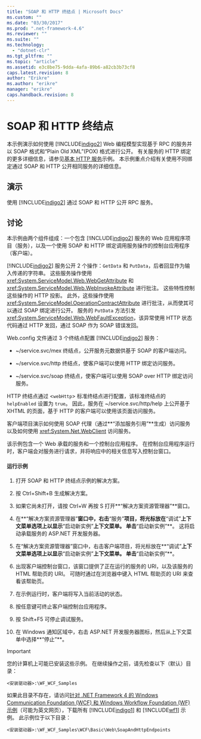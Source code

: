 ```yaml
---
title: "SOAP 和 HTTP 终结点 | Microsoft Docs"
ms.custom: ""
ms.date: "03/30/2017"
ms.prod: ".net-framework-4.6"
ms.reviewer: ""
ms.suite: ""
ms.technology: 
  - "dotnet-clr"
ms.tgt_pltfrm: ""
ms.topic: "article"
ms.assetid: e3c8be75-9dda-4afa-89b6-a82cb3b73cf8
caps.latest.revision: 8
author: "Erikre"
ms.author: "erikre"
manager: "erikre"
caps.handback.revision: 8
---
```

# SOAP 和 HTTP 终结点
本示例演示如何使用 [!INCLUDE[indigo2](../../../../includes/indigo2-md.md)] Web 编程模型实现基于 RPC 的服务并以 SOAP 格式和“Plain Old XML”\(POX\) 格式进行公开。  有关服务的 HTTP 绑定的更多详细信息，请参见[基本 HTTP 服务](../../../../docs/framework/wcf/samples/basic-http-service.md)示例。  本示例重点介绍有关使用不同绑定通过 SOAP 和 HTTP 公开相同服务的详细信息。  
  
## 演示  
 使用 [!INCLUDE[indigo2](../../../../includes/indigo2-md.md)] 通过 SOAP 和 HTTP 公开 RPC 服务。  
  
## 讨论  
 本示例由两个组件组成：一个包含 [!INCLUDE[indigo2](../../../../includes/indigo2-md.md)] 服务的 Web 应用程序项目（服务），以及一个使用 SOAP 和 HTTP 绑定调用服务操作的控制台应用程序（客户端）。  
  
 [!INCLUDE[indigo2](../../../../includes/indigo2-md.md)] 服务公开 2 个操作：`GetData` 和 `PutData`，后者回显作为输入传递的字符串。  这些服务操作使用 <xref:System.ServiceModel.Web.WebGetAttribute> 和 <xref:System.ServiceModel.Web.WebInvokeAttribute> 进行批注。  这些特性控制这些操作的 HTTP 投影。  此外，这些操作使用 <xref:System.ServiceModel.OperationContractAttribute> 进行批注，从而使其可以通过 SOAP 绑定进行公开。  服务的 `PutData` 方法引发 <xref:System.ServiceModel.Web.WebFaultException>，该异常使用 HTTP 状态代码通过 HTTP 发回，通过 SOAP 作为 SOAP 错误发回。  
  
 Web.config 文件通过 3 个终结点配置 [!INCLUDE[indigo2](../../../../includes/indigo2-md.md)] 服务：  
  
-   ~\/service.svc\/mex 终结点，公开服务元数据供基于 SOAP 的客户端访问。  
  
-   ~\/service.svc\/http 终结点，使客户端可以使用 HTTP 绑定访问服务。  
  
-   ~\/service.svc\/soap 终结点，使客户端可以使用 SOAP over HTTP 绑定访问服务。  
  
 HTTP 终结点通过 \<`webHttp`\> 标准终结点进行配置，该标准终结点的 `helpEnabled` 设置为 `true`。  因此，服务在 ~\/service.svc\/http\/help 上公开基于 XHTML 的页面，基于 HTTP 的客户端可以使用该页面访问服务。  
  
 客户端项目演示如何使用 SOAP 代理（通过**“添加服务引用”**生成）访问服务以及如何使用 <xref:System.Net.WebClient> 访问服务。  
  
 该示例包含一个 Web 承载的服务和一个控制台应用程序。  在控制台应用程序运行时，客户端会对服务进行请求，并将响应中的相关信息写入控制台窗口。  
  
#### 运行示例  
  
1.  打开 SOAP 和 HTTP 终结点示例的解决方案。  
  
2.  按 Ctrl\+Shift\+B 生成解决方案。  
  
3.  如果它尚未打开，请按 Ctrl\+W 再按 S 打开**“解决方案资源管理器”**窗口。  
  
4.  在**“解决方案资源管理器”**窗口中，右击**“服务”**项目，将光标放在**“调试”**上下文菜单选项上以显示**“启动新实例”**上下文菜单。  单击**“启动新实例”**。  这将启动承载服务的 ASP.NET 开发服务器。  
  
5.  在“解决方案资源管理器”窗口中，右击客户端项目，将光标放在**“调试”**上下文菜单选项上以显示**“启动新实例”**上下文菜单。  单击**“启动新实例”**。  
  
6.  出现客户端控制台窗口，该窗口提供了正在运行的服务的 URI，以及该服务的 HTML 帮助页的 URI。  可随时通过在浏览器中键入 HTML 帮助页的 URI 来查看该帮助页。  
  
7.  在示例运行时，客户端将写入当前活动的状态。  
  
8.  按任意键可终止客户端控制台应用程序。  
  
9. 按 Shift\+F5 可停止调试服务。  
  
10. 在 Windows 通知区域中，右击 ASP.NET 开发服务器图标，然后从上下文菜单中选择**“停止”**。  
  
> [!IMPORTANT]
>  您的计算机上可能已安装这些示例。  在继续操作之前，请先检查以下（默认）目录：  
>   
>  `<安装驱动器>:\WF_WCF_Samples`  
>   
>  如果此目录不存在，请访问[针对 .NET Framework 4 的 Windows Communication Foundation \(WCF\) 和 Windows Workflow Foundation \(WF\) 示例](http://go.microsoft.com/fwlink/?LinkId=150780)（可能为英文网页），下载所有 [!INCLUDE[indigo1](../../../../includes/indigo1-md.md)] 和 [!INCLUDE[wf1](../../../../includes/wf1-md.md)] 示例。  此示例位于以下目录：  
>   
>  `<安装驱动器>:\WF_WCF_Samples\WCF\Basic\Web\SoapAndHttpEndpoints`